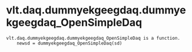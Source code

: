 # vlt.daq.dummyekgeegdaq.dummyekgeegdaq_OpenSimpleDaq

```
vlt.daq.dummyekgeegdaq.dummyekgeegdaq_OpenSimpleDaq is a function.
    newsd = dummyekgeegdaq_OpenSimpleDaq(sd)

```
